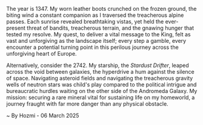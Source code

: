 
The year is 1347.  My worn leather boots crunched on the frozen ground, the biting wind a constant companion as I traversed the treacherous alpine passes.  Each sunrise revealed breathtaking vistas, yet held the ever-present threat of bandits, treacherous terrain, and the gnawing hunger that tested my resolve.  My quest, to deliver a vital message to the King, felt as vast and unforgiving as the landscape itself; every step a gamble, every encounter a potential turning point in this perilous journey across the unforgiving heart of Europe.

Alternatively, consider the 2742.  My starship, the *Stardust Drifter*, leaped across the void between galaxies, the hyperdrive a hum against the silence of space.  Navigating asteroid fields and navigating the treacherous gravity wells of neutron stars was child's play compared to the political intrigue and bureaucratic hurdles waiting on the other side of the Andromeda Galaxy.  My mission: securing a rare mineral vital for sustaining life on my homeworld, a journey fraught with far more danger than any physical obstacle.

~ By Hozmi - 06 March 2025

